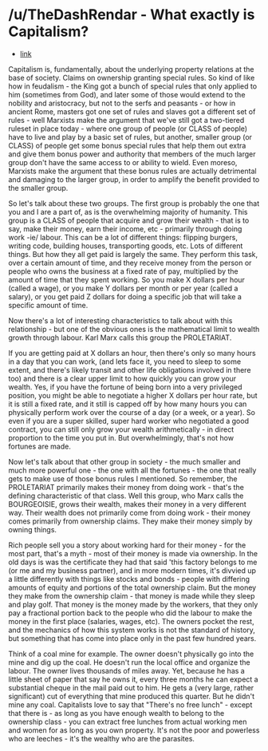 # /u/TheDashRendar - What exactly is Capitalism?

- [link](https://www.reddit.com/r/communism101/comments/a0mwut/what_exactly_is_capitalism/eaj3b4a/)

Capitalism is, fundamentally, about the underlying property relations at the base of society.   Claims on ownership granting special rules.  So kind of like how in feudalism - the King got a bunch of special rules that only applied to him (sometimes from God), and later some of those would extend to the nobility and aristocracy, but not to the serfs and peasants - or how in ancient Rome, masters got one set of rules and slaves got a different set of rules - well Marxists make the argument that we've still got a two-tiered ruleset in place today - where one group of people (or CLASS of people) have to live and play by a basic set of rules, but another, smaller group (or CLASS) of people get some bonus special rules that help them out extra and give them bonus power and authority that members of the much larger group don't have the same access to or ability to wield.  Even moreso, Marxists make the argument that these bonus rules are actually detrimental and damaging to the larger group, in order to amplify the benefit provided to the smaller group.

So let's talk about these two groups.  The first group is probably the one that you and I are a part of, as is the overwhelming majority of humanity.  This group is a CLASS of people that acquire and grow their wealth - that is to say, make their money, earn their income, etc - primarily through doing work -ie/ labour.  This can be a lot of different things:  flipping burgers, writing code, building houses, transporting goods, etc.  Lots of different things.  But how they all get paid is largely the same.  They perform this task, over a certain amount of time, and they receive money from the person or people who owns the business at a fixed rate of pay, multiplied by the amount of time that they spent working.  So you make X dollars per hour (called a wage), or you make Y dollars per month or per year (called a salary), or you get paid Z dollars for doing a specific job that will take a specific amount of time. 

Now there's a lot of interesting characteristics to talk about with this relationship - but one of the obvious ones is the mathematical limit to wealth growth through labour.  Karl Marx calls this group the PROLETARIAT.

If you are getting paid at X dollars an hour, then there's only so many hours in a day that you can work, (and lets face it, you need to sleep to some extent, and there's likely transit and other life obligations involved in there too) and there is a clear upper limit to how quickly you can grow your wealth.  Yes, if you have the fortune of being born into a very privileged position, you might be able to negotiate a higher X dollars per hour rate, but it is still a fixed rate, and it still is capped off by how many hours you can physically perform work over the course of a day (or a week, or a year).  So even if you are a super skilled, super hard worker who negotiated a good contract, you can still only grow your wealth arithmetically - in direct proportion to the time you put in.  But overwhelmingly, that's not how fortunes are made.  

Now let's talk about that other group in society - the much smaller and much more powerful one - the one with all the fortunes - the one that really gets to make use of those bonus rules I mentioned.  So remember, the PROLETARIAT primarily makes their money from doing work - that's the defining characteristic of that class.  Well this group, who Marx calls the BOURGEOISIE, grows their wealth, makes their money in a very different way.  Their wealth does not primarily come from doing work - their money comes primarily from ownership claims.  They make their money simply by owning things.

Rich people sell you a story about working hard for their money - for the most part, that's a myth - most of their money is made via ownership.  In the old days is was the certificate they had that said 'this factory belongs to me (or me and my business partner), and in more modern times, it's divvied up a little differently with things like stocks and bonds - people with differing amounts of equity and portions of the total ownership claim.  But the money they make from the ownership claim - that money is made while they sleep and play golf.  That money is the money made by the workers, that they only pay a fractional portion back to the people who did the labour to make the money in the first place (salaries, wages, etc).  The owners pocket the rest, and the mechanics of how this system works is not the standard of history, but something that has come into place only in the past few hundred years.

Think of a coal mine for example. The owner doesn't physically go into the mine and dig up the coal. He doesn't run the local office and organize the labour. The owner lives thousands of miles away. Yet, because he has a little sheet of paper that say he owns it, every three months he can expect a substantial cheque in the mail paid out to him. He gets a (very large, rather significant) cut of everything that mine produced this quarter. But he didn't mine any coal. Capitalists love to say that "There's no free lunch" - except that there is - as long as you have enough wealth to belong to the ownership class - you can extract free lunches from actual working men and women for as long as you own property. It's not the poor and powerless who are leeches - it's the wealthy who are the parasites.
